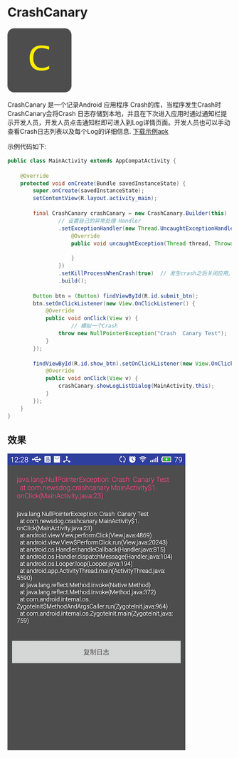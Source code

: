 # CrashCanary 

![](./crashcanary/src/main/res/drawable/crash_icon.png)

CrashCanary 是一个记录Android 应用程序 Crash的库，当程序发生Crash时CrashCanary会将Crash 日志存储到本地，并且在下次进入应用时通过通知栏提示开发人员，开发人员点击通知栏即可进入到Log详情页面。开发人员也可以手动查看Crash日志列表以及每个Log的详细信息. [下载示例apk](demo.apk?raw=true "download")

示例代码如下: 

```java
public class MainActivity extends AppCompatActivity {

    @Override
    protected void onCreate(Bundle savedInstanceState) {
        super.onCreate(savedInstanceState);
        setContentView(R.layout.activity_main);

        final CrashCanary crashCanary = new CrashCanary.Builder(this)
                // 设置自己的异常处理 Handler
                .setExceptionHandler(new Thread.UncaughtExceptionHandler() {  
                    @Override
                    public void uncaughtException(Thread thread, Throwable ex) {

                    }
                })
                .setKillProcessWhenCrash(true)  // 发生crash之后关闭应用,再次进入应用时会有crash通知
                .build();

        Button btn = (Button) findViewById(R.id.submit_btn);
        btn.setOnClickListener(new View.OnClickListener() {
            @Override
            public void onClick(View v) {
            		// 模拟一个Crash
                throw new NullPointerException("Crash  Canary Test");
            }
        });

        findViewById(R.id.show_btn).setOnClickListener(new View.OnClickListener() {
            @Override
            public void onClick(View v) {
                crashCanary.showLogListDialog(MainActivity.this);
            }
        });
    }
}
```

## 效果

![](log.png)

